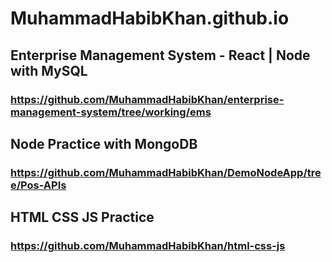 # MuhammadHabibKhan.github.io

## Enterprise Management System - React | Node with MySQL
### https://github.com/MuhammadHabibKhan/enterprise-management-system/tree/working/ems

## Node Practice with MongoDB
### https://github.com/MuhammadHabibKhan/DemoNodeApp/tree/Pos-APIs

## HTML CSS JS Practice
### https://github.com/MuhammadHabibKhan/html-css-js
